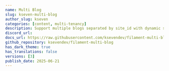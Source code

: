```yaml
---
name: Multi Blog
slug: kseven-multi-blog
author_slug: kseven
categories: [content, multi-tenancy]
description: Support multiple blogs separated by site_id with dynamic scope and flexible configuration.
discord_url: 
docs_url: https://raw.githubusercontent.com/ksevendev/filament-multi-blog/main/README.md
github_repository: ksevendev/filament-multi-blog
has_dark_theme: true
has_translations: false
versions: [3]
publish_date: 2025-06-21
---
```

